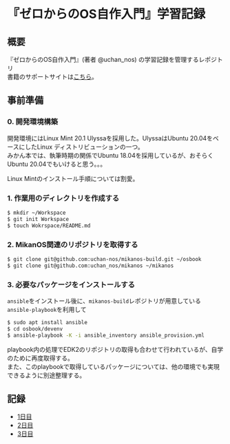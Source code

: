 # 『ゼロからのOS自作入門』学習記録
## 概要
『ゼロからのOS自作入門』(著者 @uchan_nos) の学習記録を管理するレポジトリ\
書籍のサポートサイトは[こちら](https://zero.osdev.jp)。

## 事前準備
### 0. 開発環境構築
開発環境にはLinux Mint 20.1 Ulyssaを採用した。UlyssaはUbuntu 20.04をベースにしたLinux ディストリビューションの一つ。\
みかん本では、執筆時期の関係でUbuntu 18.04を採用しているが、おそらくUbuntu 20.04でもいけると思う。。。

Linux Mintのインストール手順については割愛。

### 1. 作業用のディレクトリを作成する

``` sh
$ mkdir ~/Workspace
$ git init Workspace
$ touch Wokrspace/README.md
```

### 2. MikanOS関連のリポジトリを取得する
``` sh
$ git clone git@github.com:uchan-nos/mikanos-build.git ~/osbook
$ git clone git@github.com:uchan_nos/mikanos ~/mikanos
```

### 3. 必要なパッケージをインストールする
`ansible`をインストール後に、`mikanos-build`レポジトリが用意している`ansible-playbook`を利用して
``` sh
$ sudo apt install ansible
$ cd osbook/devenv
$ ansible-playbook -K -i ansible_inventory ansible_provision.yml
```
playbook内の処理でEDK2のリポジトリの取得も合わせて行われているが、自学のために再度取得する。\
また、このplaybookで取得しているパッケージについては、他の環境でも実現できるように別途整理する。


## 記録
- [1日目](./day01)
- [2日目](./day02)
- [3日目](./)